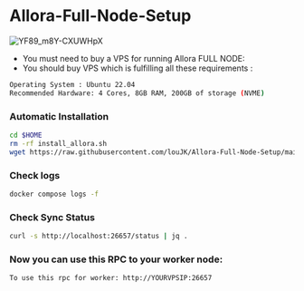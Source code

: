 # Allora-Full-Node-Setup

![YF89_m8Y-CXUWHpX](https://github.com/user-attachments/assets/f73c4212-73b2-473d-8be9-c64a13a588f0)

- You must need to buy a VPS for running Allora FULL NODE:
- You should buy VPS which is fulfilling all these requirements : 
```bash
Operating System : Ubuntu 22.04
Recommended Hardware: 4 Cores, 8GB RAM, 200GB of storage (NVME)
```
### Automatic Installation

```bash
cd $HOME
rm -rf install_allora.sh
wget https://raw.githubusercontent.com/louJK/Allora-Full-Node-Setup/main/install_allora.sh && chmod +x install_allora.sh && ./install_allora.sh
```

### Check logs
```bash
docker compose logs -f
```

### Check Sync Status
```bash
curl -s http://localhost:26657/status | jq .
```

### Now you can use this RPC to your worker node: 
```
To use this rpc for worker: http://YOURVPSIP:26657
```
